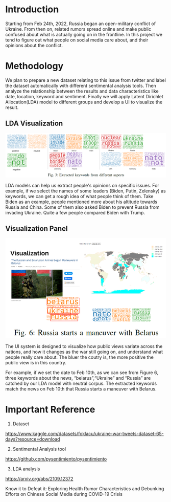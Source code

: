 # Introduction

Starting from Feb 24th, 2022, Russia began an open-military conflict of Ukraine. From then on, related rumors spread online and make public confused about what is actually going on in the frontline. In this project we tend to figure out what people on social media care about, and their opinions about the conflict.



# Methodology

We plan to prepare a new dataset relating to this issue from twitter and label the dataset automatically with different sentimental analysis tools. Then analyze the relationship between the results and data characteristics like date, location, keyword and sentiment. Finally we will apply Latent Dirichlet Allocation(LDA) model to different groups and develop a UI to visualize the result.



## LDA Visualization

 ![img1](image/lda_result.png)

LDA models can help us extract people's opinions on specific issues. For example, if we select the names of some leaders (Biden, Putin, Zelensky) as keywords, we can get a rough idea of what people think of them. Take Biden as an example, people mentioned more about his altitude towards Russia and China. Some of them also asked Biden to prevent Russia from invading Ukraine. Quite a few people compared Biden with Trump.

## Visualization Panel

![img2](image/visualization_panel.png)

The UI system is designed to visualize how public views variate across the nations, and how it changes as the war still going on, and understand what people really care about. The bluer the coutry is, the more positive the public view is in this country. 

For example, if we set the date to Feb 10th, as we can see from Figure 6, three keywords about the news, “belarus”,“Ukraine” and “Russia” are catched by our LDA model with neutral corpus. The extracted keywords match the news on Feb 10th that Russia starts a maneuver with Belarus.



# Important Reference

1. Dataset

https://www.kaggle.com/datasets/foklacu/ukraine-war-tweets-dataset-65-days?resource=download

2. Sentimental Analysis tool

https://github.com/pysentimiento/pysentimiento

3. LDA analysis

https://arxiv.org/abs/2109.12372

Know it to Defeat it: Exploring Health Rumor Characteristics and Debunking Efforts on Chinese Social Media during COVID-19 Crisis